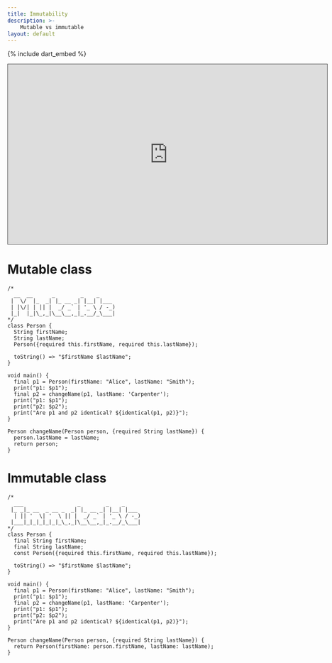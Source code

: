 ```yaml
---
title: Immutability
description: >-
    Mutable vs immutable
layout: default
---
```


{% include dart_embed %}

<iframe src="https://easv.cloud.panopto.eu/Panopto/Pages/Embed.aspx?id=950a575f-9c64-4e19-93c1-b13700fc1583&autoplay=false&offerviewer=true&showtitle=true&showbrand=true&captions=false&interactivity=all" height="405" width="720" style="border: 1px solid #464646;" allowfullscreen allow="autoplay" aria-label="Panopto Embedded Video Player"></iframe>

# Mutable class

```run-dartpad:mode-dart:width-100%:height-600px
/*
  __  __      _        _    _     
 |  \/  |_  _| |_ __ _| |__| |___ 
 | |\/| | || |  _/ _` | '_ \ / -_)
 |_|  |_|\_,_|\__\__,_|_.__/_\___|                                             
*/
class Person {
  String firstName;
  String lastName;
  Person({required this.firstName, required this.lastName});
  
  toString() => "$firstName $lastName";
}

void main() {
  final p1 = Person(firstName: "Alice", lastName: "Smith");
  print("p1: $p1");
  final p2 = changeName(p1, lastName: 'Carpenter');
  print("p1: $p1");
  print("p2: $p2");
  print("Are p1 and p2 identical? ${identical(p1, p2)}");
}

Person changeName(Person person, {required String lastName}) {
  person.lastName = lastName;
  return person;
}
```

# Immutable class

```run-dartpad:mode-dart:width-100%:height-600px
/*
  ___                 _        _    _     
 |_ _|_ __  _ __ _  _| |_ __ _| |__| |___ 
  | || '  \| '  \ || |  _/ _` | '_ \ / -_)
 |___|_|_|_|_|_|_\_,_|\__\__,_|_.__/_\___|
*/
class Person {
  final String firstName;
  final String lastName;
  const Person({required this.firstName, required this.lastName});
  
  toString() => "$firstName $lastName";
}

void main() {
  final p1 = Person(firstName: "Alice", lastName: "Smith");
  print("p1: $p1");
  final p2 = changeName(p1, lastName: 'Carpenter');
  print("p1: $p1");
  print("p2: $p2");
  print("Are p1 and p2 identical? ${identical(p1, p2)}");
}

Person changeName(Person person, {required String lastName}) {
  return Person(firstName: person.firstName, lastName: lastName);
}
```